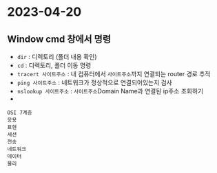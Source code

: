 # 2023-04-20

## Window cmd 창에서 명령
- `dir` : 디렉토리 (폴더 내용 확인)
- `cd`  : 디렉토리, 폴더 이동 명령
- `tracert 사이트주소` : 내 컴퓨터에서 `사이트주소`까지
  연결되는 router 경로 추적
- `ping 사이트주소` : 네트워크가 정상적으로 연결되어있는지 검사
- `nslookup 사이트주소` : `사이트주소`Domain Name과 연결된
  ip주소 조회하기
-

```
OSI 7계층
응용
표현
세션
전송
네트워크
데이터
물리
```